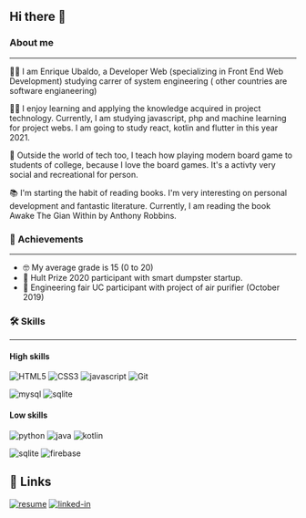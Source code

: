 ## Hi there 👋

### About me
---

👨‍🎓 I am Enrique Ubaldo, a Developer Web (specializing in Front End Web Development) studying carrer of system engineering ( other countries are software engianeering)

👨‍💻 I enjoy learning and applying the knowledge acquired in project technology. Currently, I am studying javascript, php and machine learning for project webs. I am going to study react, kotlin and flutter in this year 2021.

🎲 Outside the world of tech too, I teach how playing modern board game to students of college, because I love the board games. It's a activty very social and recreational for person.

📚 I'm starting the habit of reading books. I'm very interesting on personal development and fantastic literature. Currently, I am reading the book Awake The Gian Within by Anthony Robbins.

### 🥇 Achievements
---

* 🤓 My average grade is 15 (0 to 20)
* 🤝 Hult Prize 2020 participant with smart dumpster startup.
* 🤝 Engineering fair UC participant with project of air purifier (October 2019)

### 🛠️ Skills
---

#### High skills
![HTML5](https://img.shields.io/badge/HTML5-E34F26?style=for-the-badge&logo=HTML5&logoColor=white)
![CSS3](https://img.shields.io/badge/CSS3-1572B6?style=for-the-badge&logo=CSS3&logoColor=white)
![javascript](https://img.shields.io/badge/JavaScript-323330?style=for-the-badge&logo=javascript&logoColor=F7DF1E)
![Git](https://img.shields.io/badge/Git-F05032?style=for-the-badge&logo=Git&logoColor=white)

![mysql](https://img.shields.io/badge/MySQL-00000F?style=for-the-badge&logo=mysql&logoColor=white)
![sqlite](https://img.shields.io/badge/SQLite-07405E?style=for-the-badge&logo=sqlite&logoColor=white)

#### Low skills
![python](https://img.shields.io/badge/Python-0095D5?style=for-the-badge&logo=python&logoColor=white)
![java](https://img.shields.io/badge/Java-007396?style=for-the-badge&logo=python&logoColor=white)
![kotlin](https://img.shields.io/badge/Kotlin-0095D5?style=for-the-badge&logo=python&logoColor=white)

![sqlite](https://img.shields.io/badge/SQLite-3776AB?style=for-the-badge&logo=sqlite&logoColor=white)
![firebase](https://img.shields.io/badge/Firebase-ffaa00?style=for-the-badge&logo=Firebase&logoColor=white)

## 🔗 Links
[![resume](https://img.shields.io/badge/Resume-4285F4?style=for-the-badge&logo=read-the-docs&logoColor=white)](https://s3.us-west-2.amazonaws.com/secure.notion-static.com/93ced180-25b4-443f-9cca-b2b908f7acc9/Enrique_Ubaldo.pdf?X-Amz-Algorithm=AWS4-HMAC-SHA256&X-Amz-Credential=AKIAT73L2G45O3KS52Y5%2F20210604%2Fus-west-2%2Fs3%2Faws4_request&X-Amz-Date=20210604T152321Z&X-Amz-Expires=86400&X-Amz-Signature=90b6abb1868a5ad53d071c88b67e6ff76fed204c187f04d4155090f4fa80cb8b&X-Amz-SignedHeaders=host&response-content-disposition=filename%20%3D"Enrique%2520Ubaldo.pdf")
[![linked-in](https://img.shields.io/badge/Linked_In-0077B5?style=for-the-badge&logo=LinkedIn&logoColor=white)](https://www.linkedin.com/in/herrius/)
